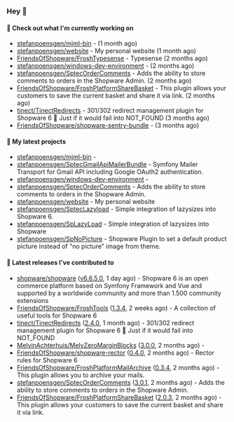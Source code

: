 ### Hey 👋

#### 👷 Check out what I'm currently working on

- [stefanpoensgen/mjml-bin](https://github.com/stefanpoensgen/mjml-bin) -  (1 month ago)
- [stefanpoensgen/website](https://github.com/stefanpoensgen/website) - My personal website (1 month ago)
- [FriendsOfShopware/FroshTypesense](https://github.com/FriendsOfShopware/FroshTypesense) - Typesense (2 months ago)
- [stefanpoensgen/windows-dev-environment](https://github.com/stefanpoensgen/windows-dev-environment) -  (2 months ago)
- [stefanpoensgen/SptecOrderComments](https://github.com/stefanpoensgen/SptecOrderComments) - Adds the ability to store comments to orders in the Shopware Admin. (2 months ago)
- [FriendsOfShopware/FroshPlatformShareBasket](https://github.com/FriendsOfShopware/FroshPlatformShareBasket) - This plugin allows your customers to save the current basket and share it via link. (2 months ago)
- [tinect/TinectRedirects](https://github.com/tinect/TinectRedirects) - 301/302 redirect management plugin for Shopware 6 💙 Just if it would fail into NOT_FOUND (3 months ago)
- [FriendsOfShopware/shopware-sentry-bundle](https://github.com/FriendsOfShopware/shopware-sentry-bundle) -  (3 months ago)

#### 🌱 My latest projects

- [stefanpoensgen/mjml-bin](https://github.com/stefanpoensgen/mjml-bin) - 
- [stefanpoensgen/SptecGmailApiMailerBundle](https://github.com/stefanpoensgen/SptecGmailApiMailerBundle) - Symfony Mailer Transport for Gmail API including Google OAuth2 authentication.
- [stefanpoensgen/windows-dev-environment](https://github.com/stefanpoensgen/windows-dev-environment) - 
- [stefanpoensgen/SptecOrderComments](https://github.com/stefanpoensgen/SptecOrderComments) - Adds the ability to store comments to orders in the Shopware Admin.
- [stefanpoensgen/website](https://github.com/stefanpoensgen/website) - My personal website
- [stefanpoensgen/SptecLazyload](https://github.com/stefanpoensgen/SptecLazyload) - Simple integration of lazysizes into Shopware 6.
- [stefanpoensgen/SpLazyLoad](https://github.com/stefanpoensgen/SpLazyLoad) - Simple integration of lazysizes into Shopware
- [stefanpoensgen/SpNoPicture](https://github.com/stefanpoensgen/SpNoPicture) - Shopware Plugin to set a default product picture instead of &#34;no picture&#34; image from theme.

#### 🔭 Latest releases I've contributed to

- [shopware/shopware](https://github.com/shopware/shopware) ([v6.6.5.0](https://github.com/shopware/shopware/releases/tag/v6.6.5.0), 1 day ago) - Shopware 6 is an open commerce platform based on Symfony Framework and Vue and supported by a worldwide community and more than 1.500 community extensions
- [FriendsOfShopware/FroshTools](https://github.com/FriendsOfShopware/FroshTools) ([1.3.4](https://github.com/FriendsOfShopware/FroshTools/releases/tag/1.3.4), 2 weeks ago) - A collection of useful tools for Shopware 6
- [tinect/TinectRedirects](https://github.com/tinect/TinectRedirects) ([2.4.0](https://github.com/tinect/TinectRedirects/releases/tag/2.4.0), 1 month ago) - 301/302 redirect management plugin for Shopware 6 💙 Just if it would fail into NOT_FOUND
- [MelvinAchterhuis/MelvZeroMarginBlocks](https://github.com/MelvinAchterhuis/MelvZeroMarginBlocks) ([3.0.0](https://github.com/MelvinAchterhuis/MelvZeroMarginBlocks/releases/tag/3.0.0), 2 months ago) - 
- [FriendsOfShopware/shopware-rector](https://github.com/FriendsOfShopware/shopware-rector) ([0.4.0](https://github.com/FriendsOfShopware/shopware-rector/releases/tag/0.4.0), 2 months ago) - Rector rules for Shopware 6
- [FriendsOfShopware/FroshPlatformMailArchive](https://github.com/FriendsOfShopware/FroshPlatformMailArchive) ([0.3.4](https://github.com/FriendsOfShopware/FroshPlatformMailArchive/releases/tag/0.3.4), 2 months ago) - This plugin allows you to archive your mails.
- [stefanpoensgen/SptecOrderComments](https://github.com/stefanpoensgen/SptecOrderComments) ([3.0.1](https://github.com/stefanpoensgen/SptecOrderComments/releases/tag/3.0.1), 2 months ago) - Adds the ability to store comments to orders in the Shopware Admin.
- [FriendsOfShopware/FroshPlatformShareBasket](https://github.com/FriendsOfShopware/FroshPlatformShareBasket) ([2.0.3](https://github.com/FriendsOfShopware/FroshPlatformShareBasket/releases/tag/2.0.3), 2 months ago) - This plugin allows your customers to save the current basket and share it via link.

